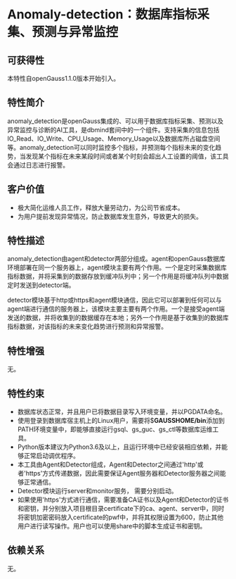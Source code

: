 # Anomaly-detection：数据库指标采集、预测与异常监控<a name="ZH-CN_TOPIC_0000001091892904"></a>

## 可获得性<a name="section1394818443613"></a>

本特性自openGauss1.1.0版本开始引入。

## 特性简介<a name="section36382403357"></a>

anomaly\_detection是openGauss集成的、可以用于数据库指标采集、预测以及异常监控与诊断的AI工具，是dbmind套间中的一个组件。支持采集的信息包括IO\_Read、IO\_Write、CPU\_Usage、Memory\_Usage以及数据库所占磁盘空间等。anomaly\_detection可以同时监控多个指标，并预测每个指标未来的变化趋势，当发现某个指标在未来某段时间或者某个时刻会超出人工设置的阈值，该工具会通过日志进行报警。

## 客户价值<a name="section5621105733410"></a>

-   极大简化运维人员工作，释放大量劳动力，为公司节省成本。
-   为用户提前发现异常情况，防止数据库发生意外，导致更大的损失。

## 特性描述<a name="section117712392341"></a>

anomaly\_detection由agent和detector两部分组成。agent和openGauss数据库环境部署在同一个服务器上，agent模块主要有两个作用。一个是定时采集数据库指标数据，并将采集到的数据存放到缓冲队列中；另一个作用是将缓冲队列中数据定时发送到detector端。

detector模块基于http或https和agent模块通信，因此它可以部署到任何可以与agent端进行通信的服务器上，该模块主要主要有两个作用。一个是接受agent端发送的数据，并将收集到的数据缓存在本地；另外一个作用是基于收集到的数据库指标数据，对该指标的未来变化趋势进行预测和异常报警。

## 特性增强<a name="section144513469345"></a>

无。

## 特性约束<a name="section1613131119346"></a>

-   数据库状态正常，并且用户已将数据目录写入环境变量，并以PGDATA命名。
-   使用登录到数据库宿主机上的Linux用户，需要将$**GAUSSHOME/bin**添加到PATH环境变量中，即能够直接运行gsql、gs\_guc、gs\_ctl等数据库运维工具。
-   Python版本建议为Python3.6及以上，且运行环境中已经安装相应依赖，并能够正常启动调优程序。
-   本工具由Agent和Detector组成，Agent和Detector之间通过'http'或者'https'方式传递数据，因此需要保证Agent服务器和Detector服务器之间能够正常通信。
-   Detector模块运行server和monitor服务， 需要分别启动。
-   如果使用'https'方式进行通信，需要准备CA证书以及Agent和Detector的证书和密钥，并分别放入项目根目录certificate下的ca、agent、server中，同时将密钥加密密码放入certificate的pwf中，并将其权限设置为600，防止其他用户进行读写操作。用户也可以使用share中的脚本生成证书和密钥。

## 依赖关系<a name="section4228145683310"></a>

无。

